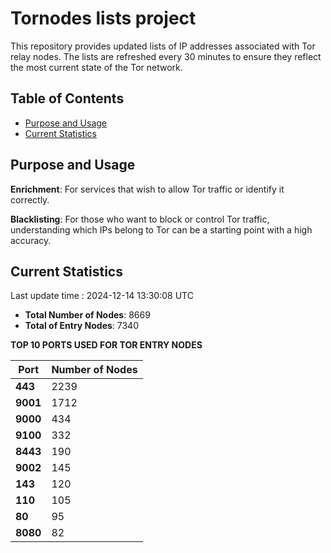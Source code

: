 # Tornodes lists project

This repository provides updated lists of IP addresses associated with Tor relay nodes. The lists are refreshed every 30 minutes to ensure they reflect the most current state of the Tor network.

## Table of Contents

- [Purpose and Usage](#purpose-and-usage)
- [Current Statistics](#current-statistics)


## Purpose and Usage

**Enrichment**: For services that wish to allow Tor traffic or identify it correctly.

**Blacklisting**: For those who want to block or control Tor traffic, understanding which IPs belong to Tor can be a starting point with a high accuracy.

## Current Statistics

Last update time : 2024-12-14 13:30:08 UTC

- **Total Number of Nodes**: 8669
- **Total of Entry Nodes**: 7340

**TOP 10 PORTS USED FOR TOR ENTRY NODES**

| **Port** | **Number of Nodes** |
|------|-----------------|
| **443**   | 2239  |
| **9001**   | 1712  |
| **9000**   | 434  |
| **9100**   | 332  |
| **8443**   | 190  |
| **9002**   | 145  |
| **143**   | 120  |
| **110**   | 105  |
| **80**   | 95  |
| **8080**   | 82  |

